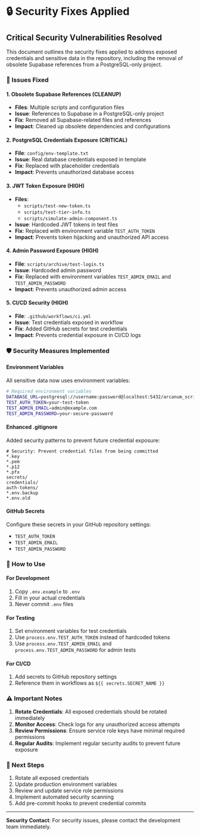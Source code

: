 # 🔒 Security Fixes Applied

## Critical Security Vulnerabilities Resolved

This document outlines the security fixes applied to address exposed credentials and sensitive data in the repository, including the removal of obsolete Supabase references from a PostgreSQL-only project.

### 🚨 Issues Fixed

#### 1. **Obsolete Supabase References** (CLEANUP)
- **Files**: Multiple scripts and configuration files
- **Issue**: References to Supabase in a PostgreSQL-only project
- **Fix**: Removed all Supabase-related files and references
- **Impact**: Cleaned up obsolete dependencies and configurations

#### 2. **PostgreSQL Credentials Exposure** (CRITICAL)
- **File**: `config/env-template.txt`
- **Issue**: Real database credentials exposed in template
- **Fix**: Replaced with placeholder credentials
- **Impact**: Prevents unauthorized database access

#### 3. **JWT Token Exposure** (HIGH)
- **Files**: 
  - `scripts/test-new-token.ts`
  - `scripts/test-tier-info.ts`
  - `scripts/simulate-admin-component.ts`
- **Issue**: Hardcoded JWT tokens in test files
- **Fix**: Replaced with environment variable `TEST_AUTH_TOKEN`
- **Impact**: Prevents token hijacking and unauthorized API access

#### 4. **Admin Password Exposure** (HIGH)
- **File**: `scripts/archive/test-login.ts`
- **Issue**: Hardcoded admin password
- **Fix**: Replaced with environment variables `TEST_ADMIN_EMAIL` and `TEST_ADMIN_PASSWORD`
- **Impact**: Prevents unauthorized admin access

#### 5. **CI/CD Security** (HIGH)
- **File**: `.github/workflows/ci.yml`
- **Issue**: Test credentials exposed in workflow
- **Fix**: Added GitHub secrets for test credentials
- **Impact**: Prevents credential exposure in CI/CD logs

### 🛡️ Security Measures Implemented

#### Environment Variables
All sensitive data now uses environment variables:
```bash
# Required environment variables
DATABASE_URL=postgresql://username:password@localhost:5432/arcanum_scribe
TEST_AUTH_TOKEN=your-test-token
TEST_ADMIN_EMAIL=admin@example.com
TEST_ADMIN_PASSWORD=your-secure-password
```

#### Enhanced .gitignore
Added security patterns to prevent future credential exposure:
```
# Security: Prevent credential files from being committed
*.key
*.pem
*.p12
*.pfx
secrets/
credentials/
auth-tokens/
*.env.backup
*.env.old
```

#### GitHub Secrets
Configure these secrets in your GitHub repository settings:
- `TEST_AUTH_TOKEN`
- `TEST_ADMIN_EMAIL`
- `TEST_ADMIN_PASSWORD`

### 🔧 How to Use

#### For Development
1. Copy `.env.example` to `.env`
2. Fill in your actual credentials
3. Never commit `.env` files

#### For Testing
1. Set environment variables for test credentials
2. Use `process.env.TEST_AUTH_TOKEN` instead of hardcoded tokens
3. Use `process.env.TEST_ADMIN_EMAIL` and `process.env.TEST_ADMIN_PASSWORD` for admin tests

#### For CI/CD
1. Add secrets to GitHub repository settings
2. Reference them in workflows as `${{ secrets.SECRET_NAME }}`

### ⚠️ Important Notes

1. **Rotate Credentials**: All exposed credentials should be rotated immediately
2. **Monitor Access**: Check logs for any unauthorized access attempts
3. **Review Permissions**: Ensure service role keys have minimal required permissions
4. **Regular Audits**: Implement regular security audits to prevent future exposure

### 🚀 Next Steps

1. Rotate all exposed credentials
2. Update production environment variables
3. Review and update service role permissions
4. Implement automated security scanning
5. Add pre-commit hooks to prevent credential commits

---
**Security Contact**: For security issues, please contact the development team immediately.
